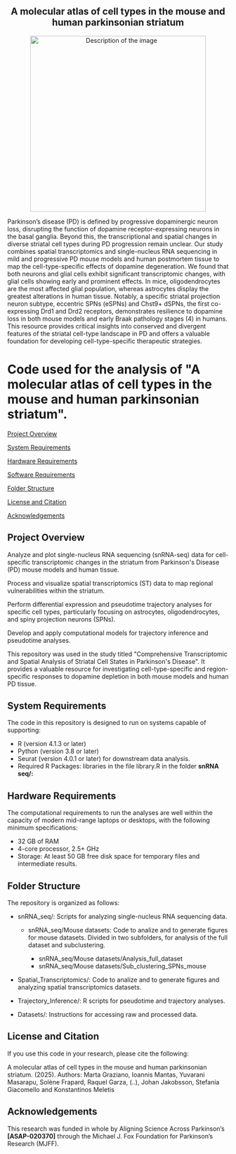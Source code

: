 <div align="center">
    <h2><strong>A molecular atlas of cell types in the mouse and human parkinsonian striatum</strong></h2>
    <img src="snRNA seq/git_hub_image.png" alt="Description of the image" width="400" />
</div>

Parkinson’s disease (PD) is defined by progressive dopaminergic neuron loss, disrupting the function of dopamine receptor-expressing neurons in the basal ganglia. Beyond this, the transcriptional and spatial changes in diverse striatal cell types during PD progression remain unclear. Our study combines spatial transcriptomics and single-nucleus RNA sequencing in mild and progressive PD mouse models and human postmortem tissue to map the cell-type-specific effects of dopamine degeneration. We found that both neurons and glial cells exhibit significant transcriptomic changes, with glial cells showing early and prominent effects. In mice, oligodendrocytes are the most affected glial population, whereas astrocytes display the greatest alterations in human tissue. Notably, a specific striatal projection neuron subtype, eccentric SPNs (eSPNs) and Chst9+ dSPNs, the first co-expressing Drd1 and Drd2 receptors, demonstrates resilience to dopamine loss in both mouse models and early Braak pathology stages (4) in humans.
This resource provides critical insights into conserved and divergent features of the striatal cell-type landscape in PD and offers a valuable foundation for developing cell-type-specific therapeutic strategies.
# Code used for the analysis of "A molecular atlas of cell types in the mouse and human parkinsonian striatum". 



[Project Overview](#Project_Overview)

[System Requirements](#System_Requirements)

[Hardware Requirements](#Hardware_Requirements)

[Software Requirements](#Software_Requirements)

[Folder Structure](#Folder_Structure)

[License and Citation](#License_and_Citation)

[Acknowledgements](#Acknowledgements)

## Project Overview

Analyze and plot single-nucleus RNA sequencing (snRNA-seq) data for cell-specific transcriptomic changes in the striatum from Parkinson's Disease (PD) mouse models and human tissue.

Process and visualize spatial transcriptomics (ST) data to map regional vulnerabilities within the striatum.

Perform differential expression and pseudotime trajectory analyses for specific cell types, particularly focusing on astrocytes, oligodendrocytes, and spiny projection neurons (SPNs).

Develop and apply computational models for trajectory inference and pseudotime analyses.

This repository was used in the study titled "Comprehensive Transcriptomic and Spatial Analysis of Striatal Cell States in Parkinson's Disease". It provides a valuable resource for investigating cell-type-specific and region-specific responses to dopamine depletion in both mouse models and human PD tissue.
## System Requirements

The code in this repository is designed to run on systems capable of supporting:

- R (version 4.1.3 or later)
- Python (version 3.8 or later)
- Seurat (version 4.0.1 or later) for downstream data analysis.
- Required R Packages: libraries in the file library.R in the folder **snRNA seq/:**
## Hardware Requirements

The computational requirements to run the analyses are well within the capacity of modern mid-range laptops or desktops, with the following minimum specifications:

- 32 GB of RAM
- 4-core processor, 2.5+ GHz
- Storage: At least 50 GB free disk space for temporary files and intermediate results.
## Folder Structure
The repository is organized as follows:

- snRNA_seq/: Scripts for analyzing single-nucleus RNA sequencing data.

    - snRNA_seq/Mouse datasets: Code to analize and to generate figures for mouse datasets. Divided in two subfolders, for analysis of the full dataset and subclustering.

        - snRNA_seq/Mouse datasets/Analysis_full_dataset
        - snRNA_seq/Mouse datasets/Sub_clustering_SPNs_mouse


- Spatial_Transcriptomics/: Code to analize and to generate figures and analyzing spatial transcriptomics datasets.

- Trajectory_Inference/: R scripts for pseudotime and trajectory analyses.


- Datasets/: Instructions for accessing raw and processed data.


##  License and Citation

If you use this code in your research, please cite the following:

A molecular atlas of cell types in the mouse and human parkinsonian striatum. (2025). Authors: Marta Graziano, Ioannis Mantas, Yuvarani Masarapu, Solène Frapard, Raquel
Garza, (..), Johan Jakobsson, Stefania Giacomello and Konstantinos Meletis

## Acknowledgements

This research was funded in whole by Aligning Science Across Parkinson’s **[ASAP-020370]** through the Michael J. Fox Foundation for Parkinson’s Research (MJFF).
